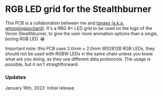# RGB LED grid for the Stealthburner

This PCB is a collaboration between me and [tanaes (a.k.a. whoppingpochard)](https://github.com/tanaes). It's a RBG 8× LED grid to be used on the logo of the Voron Stealthburner, to give the user more animation options than a single, boring RGB LED. 😁

Important note: this PCB uses 2.0mm × 2.0mm WS2812B RGB LEDs, they should not be used with RGBW LEDs in the same chain unless you know what are you doing, as they use different data protoocols. The usage is possible, but it isn't straightforward.

### Updates

January 16th, 2022: Initial release.
